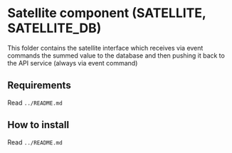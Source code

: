 # Satellite component (SATELLITE, SATELLITE_DB)

This folder contains the satellite interface which receives via event commands the summed value to the database and then pushing it back to the API service (always via event command)

## Requirements

Read `../README.md`

## How to install

Read `../README.md`